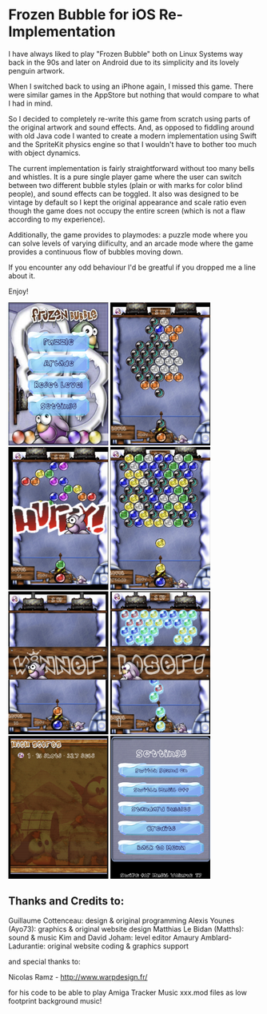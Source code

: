 #  Frozen Bubble for iOS Re-Implementation

I have always liked to play "Frozen Bubble" both on Linux Systems way back in the 90s and later on Android due to its simplicity and its lovely penguin artwork.

When I switched back to using an iPhone again, I missed this game. There were similar games in the AppStore but nothing that would compare to what I had in mind. 

So I decided to completely re-write this game from scratch using parts of the original artwork and sound effects. And, as opposed to fiddling around with old Java code I wanted to create a  modern implementation using Swift and the SpriteKit physics engine so that I wouldn't have to bother too much with object dynamics. 

The current implementation is fairly straightforward without too many bells and whistles. It is a pure single player game where the user can switch between two different bubble styles (plain or with marks for color blind people), and sound effects can be toggled. It also was designed to be vintage by default so I kept the original appearance and scale ratio even though the game does not occupy the entire screen (which is not a flaw according to my experience).

Additionally, the game provides to playmodes: a puzzle mode where you can solve levels of varying diificulty, and an arcade mode where the game provides a continuous flow of bubbles moving down.

If you encounter any odd behaviour I'd be greatful if you dropped me a line about it.

Enjoy!


<img src="https://github.com/ulritter/FrozenBubbleSwift/blob/main/fb1.png" width = "200" height = "286">  <img src="https://github.com/ulritter/FrozenBubbleSwift/blob/main/fb2.png" width = "200" height = "286"> <img src="https://github.com/ulritter/FrozenBubbleSwift/blob/main/fb3.png" width = "200" height = "286">
<img src="https://github.com/ulritter/FrozenBubbleSwift/blob/main/fb4.png" width = "200" height = "286"> <img src="https://github.com/ulritter/FrozenBubbleSwift/blob/main/fb5.png" width = "200" height = "286"> <img src="https://github.com/ulritter/FrozenBubbleSwift/blob/main/fb6.png" width = "200" height = "286"> <img src="https://github.com/ulritter/FrozenBubbleSwift/blob/main/fb7.png" width = "200" height = "286"> <img src="https://github.com/ulritter/FrozenBubbleSwift/blob/main/fb8.png" width = "200" height = "286">


## Thanks and Credits to:

Guillaume Cottenceau: design & original programming
Alexis Younes (Ayo73): graphics & original website design
Matthias Le Bidan (Matths): sound & music
Kim and David Joham: level editor
Amaury Amblard-Ladurantie: original website coding & graphics support

and special thanks to:

Nicolas Ramz - http://www.warpdesign.fr/

for his code to be able to play Amiga Tracker Music xxx.mod files as low footprint background music!
